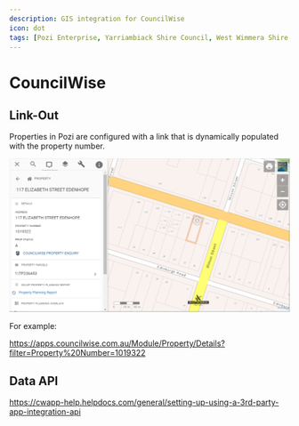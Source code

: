 ```yaml
---
description: GIS integration for CouncilWise
icon: dot
tags: [Pozi Enterprise, Yarriambiack Shire Council, West Wimmera Shire Council]
---
```


# CouncilWise

## Link-Out

Properties in Pozi are configured with a link that is dynamically populated with the property number.

![](img/councilwise-linkout.png)

For example:

https://apps.councilwise.com.au/Module/Property/Details?filter=Property%20Number=1019322

## Data API

https://cwapp-help.helpdocs.com/general/setting-up-using-a-3rd-party-app-integration-api
